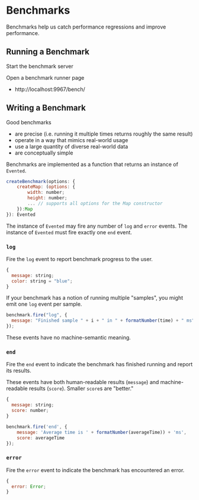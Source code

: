 # Benchmarks

Benchmarks help us catch performance regressions and improve performance.

## Running a Benchmark

Start the benchmark server

Open a benchmark runner page

- http://localhost:9967/bench/

## Writing a Benchmark

Good benchmarks

- are precise (i.e. running it multiple times returns roughly the same result)
- operate in a way that mimics real-world usage
- use a large quantity of diverse real-world data
- are conceptually simple

Benchmarks are implemented as a function that returns an instance of `Evented`.

```js
createBenchmark(options: {
    createMap: (options: {
        width: number;
        height: number;
        ... // supports all options for the Map constructor
    }):Map
}): Evented
```

The instance of `Evented` may fire any number of `log` and `error` events. The
instance of `Evented` must fire exactly one `end` event.

### `log`

Fire the `log` event to report benchmark progress to the user.

```js
{
  message: string;
  color: string = "blue"; 
}
```

If your benchmark has a notion of running multiple "samples", you might emit one
`log` event per sample.

```js
benchmark.fire("log", {
  message: "Finished sample " + i + " in " + formatNumber(time) + " ms",
});
```

These events have no machine-semantic meaning.

### `end`

Fire the `end` event to indicate the benchmark has finished running and report
its results.

These events have both human-readable results (`message`) and machine-readable
results (`score`). Smaller `score`s are "better."

```js
{
  message: string;
  score: number;
}
```

```js
benchmark.fire('end', {
    message: 'Average time is ' + formatNumber(averageTime)) + 'ms',
    score: averageTime
});
```

### `error`

Fire the `error` event to indicate the benchmark has encountered an error.

```js
{
  error: Error;
}
```
